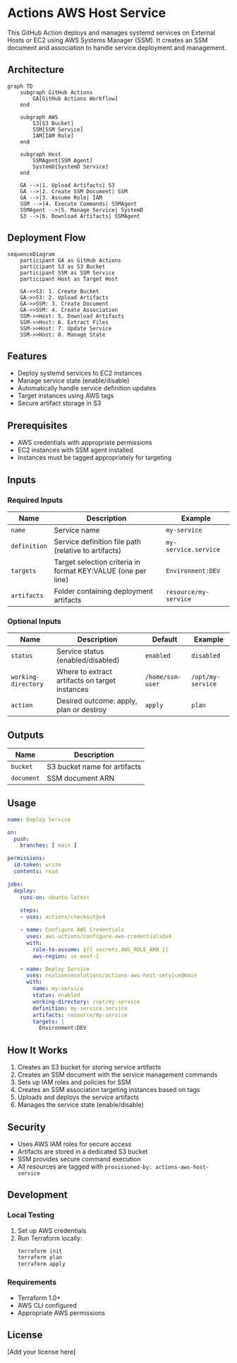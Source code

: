 # Actions AWS Host Service

This GitHub Action deploys and manages systemd services on External Hosts or EC2 using AWS Systems Manager (SSM). It creates an SSM document and association to handle service deployment and management.

## Architecture

```mermaid
graph TD
    subgraph GitHub Actions
        GA[GitHub Actions Workflow]
    end

    subgraph AWS
        S3[S3 Bucket]
        SSM[SSM Service]
        IAM[IAM Role]
    end

    subgraph Host
        SSMAgent[SSM Agent]
        SystemD[SystemD Service]
    end

    GA -->|1. Upload Artifacts| S3
    GA -->|2. Create SSM Document| SSM
    GA -->|3. Assume Role| IAM
    SSM -->|4. Execute Commands| SSMAgent
    SSMAgent -->|5. Manage Service| SystemD
    S3 -->|6. Download Artifacts| SSMAgent
```

## Deployment Flow

```mermaid
sequenceDiagram
    participant GA as GitHub Actions
    participant S3 as S3 Bucket
    participant SSM as SSM Service
    participant Host as Target Host

    GA->>S3: 1. Create Bucket
    GA->>S3: 2. Upload Artifacts
    GA->>SSM: 3. Create Document
    GA->>SSM: 4. Create Association
    SSM->>Host: 5. Download Artifacts
    SSM->>Host: 6. Extract Files
    SSM->>Host: 7. Update Service
    SSM->>Host: 8. Manage State
```

## Features

- Deploy systemd services to EC2 instances
- Manage service state (enable/disable)
- Automatically handle service definition updates
- Target instances using AWS tags
- Secure artifact storage in S3

## Prerequisites

- AWS credentials with appropriate permissions
- EC2 instances with SSM agent installed
- Instances must be tagged appropriately for targeting

## Inputs

### Required Inputs

| Name | Description | Example |
|------|-------------|---------|
| `name` | Service name | `my-service` |
| `definition` | Service definition file path (relative to artifacts) | `my-service.service` |
| `targets` | Target selection criteria in format KEY:VALUE (one per line) | `Environment:DEV` |
| `artifacts` | Folder containing deployment artifacts | `resource/my-service` |

### Optional Inputs

| Name | Description | Default | Example |
|------|-------------|---------|---------|
| `status` | Service status (enabled/disabled) | `enabled` | `disabled` |
| `working-directory` | Where to extract artifacts on target instances | `/home/ssm-user` | `/opt/my-service` |
| `action` | Desired outcome: apply, plan or destroy | `apply` | `plan` |

## Outputs

| Name | Description |
|------|-------------|
| `bucket` | S3 bucket name for artifacts |
| `document` | SSM document ARN |

## Usage

```yaml
name: Deploy Service

on:
  push:
    branches: [ main ]

permissions:
  id-token: write
  contents: read

jobs:
  deploy:
    runs-on: ubuntu-latest
    
    steps:
    - uses: actions/checkout@v4

    - name: Configure AWS Credentials
      uses: aws-actions/configure-aws-credentials@v4
      with:
        role-to-assume: ${{ secrets.AWS_ROLE_ARN }}
        aws-region: us-east-1

    - name: Deploy Service
      uses: realsensesolutions/actions-aws-host-service@main
      with:
        name: my-service
        status: enabled
        working-directory: /opt/my-service
        definition: my-service.service
        artifacts: resource/my-service
        targets: |
          Environment:DEV
```

## How It Works

1. Creates an S3 bucket for storing service artifacts
2. Creates an SSM document with the service management commands
3. Sets up IAM roles and policies for SSM
4. Creates an SSM association targeting instances based on tags
5. Uploads and deploys the service artifacts
6. Manages the service state (enable/disable)

## Security

- Uses AWS IAM roles for secure access
- Artifacts are stored in a dedicated S3 bucket
- SSM provides secure command execution
- All resources are tagged with `provisioned-by: actions-aws-host-service`

## Development

### Local Testing

1. Set up AWS credentials
2. Run Terraform locally:
   ```bash
   terraform init
   terraform plan
   terraform apply
   ```

### Requirements

- Terraform 1.0+
- AWS CLI configured
- Appropriate AWS permissions

## License

[Add your license here]
